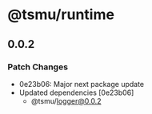 # @tsmu/runtime

## 0.0.2

### Patch Changes

- 0e23b06: Major next package update
- Updated dependencies [0e23b06]
  - @tsmu/logger@0.0.2
